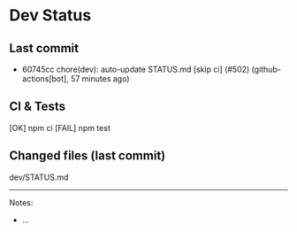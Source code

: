 # Dev Status

## Last commit
- 60745cc chore(dev): auto-update STATUS.md [skip ci] (#502) (github-actions[bot], 57 minutes ago)
## CI & Tests
[OK] npm ci
[FAIL] npm test

## Changed files (last commit)
dev/STATUS.md

---
Notes:
- ...
